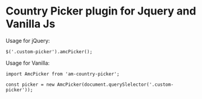 # **Country Picker plugin for Jquery and Vanilla Js**

Usage for jQuery:
```
$('.custom-picker').amcPicker();
```

Usage for Vanilla:
```
import AmcPicker from 'am-country-picker';

const picker = new AmcPicker(document.querySlelector('.custom-picker'));
```
